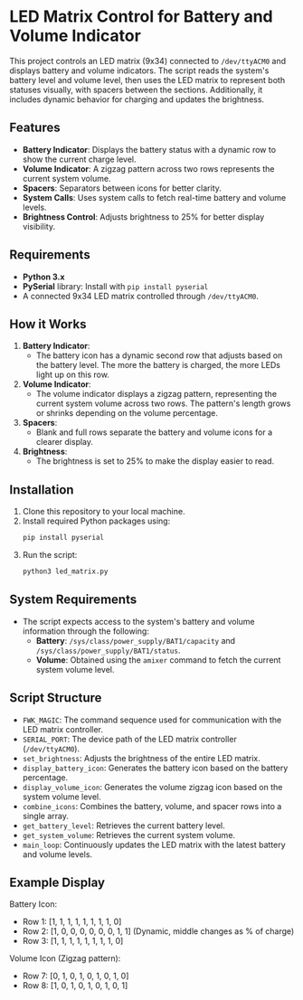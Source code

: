 # LED Matrix Control for Battery and Volume Indicator

This project controls an LED matrix (9x34) connected to `/dev/ttyACM0` and displays battery and volume indicators. The script reads the system's battery level and volume level, then uses the LED matrix to represent both statuses visually, with spacers between the sections. Additionally, it includes dynamic behavior for charging and updates the brightness.

## Features

- **Battery Indicator**: Displays the battery status with a dynamic row to show the current charge level.
- **Volume Indicator**: A zigzag pattern across two rows represents the current system volume.
- **Spacers**: Separators between icons for better clarity.
- **System Calls**: Uses system calls to fetch real-time battery and volume levels.
- **Brightness Control**: Adjusts brightness to 25% for better display visibility.

## Requirements

- **Python 3.x**
- **PySerial** library: Install with `pip install pyserial`
- A connected 9x34 LED matrix controlled through `/dev/ttyACM0`.

## How it Works

1. **Battery Indicator**:
    - The battery icon has a dynamic second row that adjusts based on the battery level. The more the battery is charged, the more LEDs light up on this row.
2. **Volume Indicator**:
    - The volume indicator displays a zigzag pattern, representing the current system volume across two rows. The pattern's length grows or shrinks depending on the volume percentage.
3. **Spacers**:
    - Blank and full rows separate the battery and volume icons for a clearer display.
4. **Brightness**:
    - The brightness is set to 25% to make the display easier to read.

## Installation

1. Clone this repository to your local machine.
2. Install required Python packages using:
    ```bash
    pip install pyserial
    ```
3. Run the script:
    ```bash
    python3 led_matrix.py
    ```

## System Requirements

- The script expects access to the system's battery and volume information through the following:
    - **Battery**: `/sys/class/power_supply/BAT1/capacity` and `/sys/class/power_supply/BAT1/status`.
    - **Volume**: Obtained using the `amixer` command to fetch the current system volume level.

## Script Structure

- `FWK_MAGIC`: The command sequence used for communication with the LED matrix controller.
- `SERIAL_PORT`: The device path of the LED matrix controller (`/dev/ttyACM0`).
- `set_brightness`: Adjusts the brightness of the entire LED matrix.
- `display_battery_icon`: Generates the battery icon based on the battery percentage.
- `display_volume_icon`: Generates the volume zigzag icon based on the system volume level.
- `combine_icons`: Combines the battery, volume, and spacer rows into a single array.
- `get_battery_level`: Retrieves the current battery level.
- `get_system_volume`: Retrieves the current system volume.
- `main_loop`: Continuously updates the LED matrix with the latest battery and volume levels.

## Example Display

Battery Icon: 
- Row 1: [1, 1, 1, 1, 1, 1, 1, 1, 0] 
- Row 2: [1, 0, 0, 0, 0, 0, 0, 1, 1] (Dynamic, middle changes as % of charge) 
- Row 3: [1, 1, 1, 1, 1, 1, 1, 1, 0]

Volume Icon (Zigzag pattern): 
- Row 7: [0, 1, 0, 1, 0, 1, 0, 1, 0] 
- Row 8: [1, 0, 1, 0, 1, 0, 1, 0, 1]

